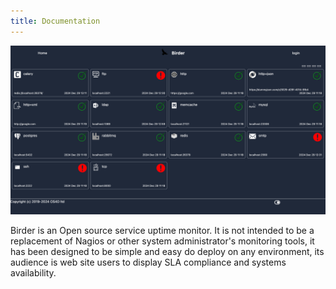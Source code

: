```yaml
---
title: Documentation
---
```



![screenshot](./img/screenshot.png)


Birder is an Open source service uptime monitor.
It is not intended to be a replacement of Nagios or other system administrator's monitoring tools,
it has been designed to be simple and easy do deploy on any environment,
its audience is web site users to display SLA compliance and systems availability.
